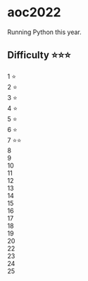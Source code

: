 # aoc2022

Running Python this year.

## Difficulty ⭐⭐⭐
1 ⭐  
2 ⭐   
3 ⭐   
4 ⭐  
5 ⭐   
6 ⭐   
7 ⭐⭐   
8    
9    
10   
11   
12   
13   
14   
15   
16   
17   
18   
19   
20  
22   
23   
24  
25 


